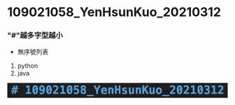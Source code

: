# 109021058_YenHsunKuo_20210312

### "#"越多字型越小
- 無序號列表
1. python
2. java

<img src = "imgs/截圖 2021-03-12 下午1.40.06.png">


